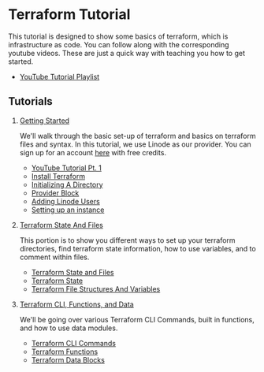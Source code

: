 # Terraform Tutorial

This tutorial is designed to show some basics of terraform, which is infrastructure as code. You can follow along with the corresponding youtube videos. These are just a quick way with teaching you how to get started.

- [YouTube Tutorial Playlist](https://youtube.com/playlist?list=PLGWu201K4_lgCRK-SxW_EpvOc8GLY77U3)

## Tutorials

1. [Getting Started](01-getting-started/)

    We'll walk through the basic set-up of terraform and basics on terraform files and syntax. In this tutorial, we use Linode as our provider. You can sign up for an account [here](https://https://linode.gvw92c.net/b1tsized) with free credits.

    - [YouTube Tutorial Pt. 1](https://youtu.be/_YxZFAMezBM)
    - [Install Terraform](01-getting-started#installing-terraform)
    - [Initializing A Directory](01-getting-started#initializing-a-directory)
    - [Provider Block](01-getting-started#provider-block)
    - [Adding Linode Users](01-getting-started#adding-linode-users)
    - [Setting up an instance](01-getting-started#setting-up-an-instance)

2. [Terraform State And Files](02-terraform-state-and-files/)

    This portion is to show you different ways to set up your terraform directories, find terraform state information, how to use variables, and to comment within files.

    - [Terraform State and Files](02-terraform-state-and-files#0terraform-state-and-files)
    - [Terraform State](02-terraform-state-and-files#terraform-state)
    - [Terraform File Structures And Variables](02-terraform-state-and-files#terraform-file-structures-and-variables)

3. [Terraform CLI, Functions, and Data](03-terraform-cli-functions-and-data/)

    We'll be going over various Terraform CLI Commands, built in functions, and how to use data modules.

    - [Terraform CLI Commands](03-terraform-cli-functions-and-data#terraform-cli-commands)
    - [Terraform Functions](03-terraform-cli-functions-and-data#terraform-functions)
    - [Terraform Data Blocks](03-terraform-cli-functions-and-data#terraform-data-blocks)